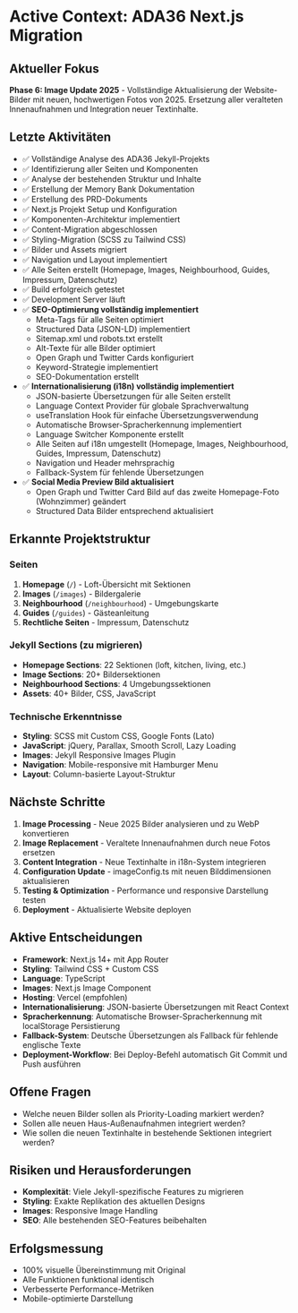 # Active Context: ADA36 Next.js Migration

## Aktueller Fokus
**Phase 6: Image Update 2025** - Vollständige Aktualisierung der Website-Bilder mit neuen, hochwertigen Fotos von 2025. Ersetzung aller veralteten Innenaufnahmen und Integration neuer Textinhalte.

## Letzte Aktivitäten
- ✅ Vollständige Analyse des ADA36 Jekyll-Projekts
- ✅ Identifizierung aller Seiten und Komponenten
- ✅ Analyse der bestehenden Struktur und Inhalte
- ✅ Erstellung der Memory Bank Dokumentation
- ✅ Erstellung des PRD-Dokuments
- ✅ Next.js Projekt Setup und Konfiguration
- ✅ Komponenten-Architektur implementiert
- ✅ Content-Migration abgeschlossen
- ✅ Styling-Migration (SCSS zu Tailwind CSS)
- ✅ Bilder und Assets migriert
- ✅ Navigation und Layout implementiert
- ✅ Alle Seiten erstellt (Homepage, Images, Neighbourhood, Guides, Impressum, Datenschutz)
- ✅ Build erfolgreich getestet
- ✅ Development Server läuft
- ✅ **SEO-Optimierung vollständig implementiert**
  - Meta-Tags für alle Seiten optimiert
  - Structured Data (JSON-LD) implementiert
  - Sitemap.xml und robots.txt erstellt
  - Alt-Texte für alle Bilder optimiert
  - Open Graph und Twitter Cards konfiguriert
  - Keyword-Strategie implementiert
  - SEO-Dokumentation erstellt
- ✅ **Internationalisierung (i18n) vollständig implementiert**
  - JSON-basierte Übersetzungen für alle Seiten erstellt
  - Language Context Provider für globale Sprachverwaltung
  - useTranslation Hook für einfache Übersetzungsverwendung
  - Automatische Browser-Spracherkennung implementiert
  - Language Switcher Komponente erstellt
  - Alle Seiten auf i18n umgestellt (Homepage, Images, Neighbourhood, Guides, Impressum, Datenschutz)
  - Navigation und Header mehrsprachig
  - Fallback-System für fehlende Übersetzungen
- ✅ **Social Media Preview Bild aktualisiert**
  - Open Graph und Twitter Card Bild auf das zweite Homepage-Foto (Wohnzimmer) geändert
  - Structured Data Bilder entsprechend aktualisiert

## Erkannte Projektstruktur
### Seiten
1. **Homepage** (`/`) - Loft-Übersicht mit Sektionen
2. **Images** (`/images`) - Bildergalerie
3. **Neighbourhood** (`/neighbourhood`) - Umgebungskarte
4. **Guides** (`/guides`) - Gästeanleitung
5. **Rechtliche Seiten** - Impressum, Datenschutz

### Jekyll Sections (zu migrieren)
- **Homepage Sections**: 22 Sektionen (loft, kitchen, living, etc.)
- **Image Sections**: 20+ Bildersektionen
- **Neighbourhood Sections**: 4 Umgebungssektionen
- **Assets**: 40+ Bilder, CSS, JavaScript

### Technische Erkenntnisse
- **Styling**: SCSS mit Custom CSS, Google Fonts (Lato)
- **JavaScript**: jQuery, Parallax, Smooth Scroll, Lazy Loading
- **Images**: Jekyll Responsive Images Plugin
- **Navigation**: Mobile-responsive mit Hamburger Menu
- **Layout**: Column-basierte Layout-Struktur

## Nächste Schritte
1. **Image Processing** - Neue 2025 Bilder analysieren und zu WebP konvertieren
2. **Image Replacement** - Veraltete Innenaufnahmen durch neue Fotos ersetzen
3. **Content Integration** - Neue Textinhalte in i18n-System integrieren
4. **Configuration Update** - imageConfig.ts mit neuen Bilddimensionen aktualisieren
5. **Testing & Optimization** - Performance und responsive Darstellung testen
6. **Deployment** - Aktualisierte Website deployen

## Aktive Entscheidungen
- **Framework**: Next.js 14+ mit App Router
- **Styling**: Tailwind CSS + Custom CSS
- **Language**: TypeScript
- **Images**: Next.js Image Component
- **Hosting**: Vercel (empfohlen)
- **Internationalisierung**: JSON-basierte Übersetzungen mit React Context
- **Spracherkennung**: Automatische Browser-Spracherkennung mit localStorage Persistierung
- **Fallback-System**: Deutsche Übersetzungen als Fallback für fehlende englische Texte
- **Deployment-Workflow**: Bei Deploy-Befehl automatisch Git Commit und Push ausführen

## Offene Fragen
- Welche neuen Bilder sollen als Priority-Loading markiert werden?
- Sollen alle neuen Haus-Außenaufnahmen integriert werden?
- Wie sollen die neuen Textinhalte in bestehende Sektionen integriert werden?

## Risiken und Herausforderungen
- **Komplexität**: Viele Jekyll-spezifische Features zu migrieren
- **Styling**: Exakte Replikation des aktuellen Designs
- **Images**: Responsive Image Handling
- **SEO**: Alle bestehenden SEO-Features beibehalten

## Erfolgsmessung
- 100% visuelle Übereinstimmung mit Original
- Alle Funktionen funktional identisch
- Verbesserte Performance-Metriken
- Mobile-optimierte Darstellung
